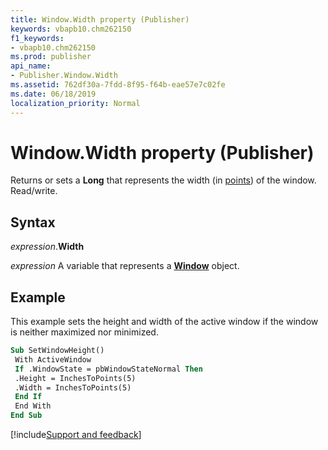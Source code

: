 ```yaml
---
title: Window.Width property (Publisher)
keywords: vbapb10.chm262150
f1_keywords:
- vbapb10.chm262150
ms.prod: publisher
api_name:
- Publisher.Window.Width
ms.assetid: 762df30a-7fdd-8f95-f64b-eae57e7c02fe
ms.date: 06/18/2019
localization_priority: Normal
---
```



# Window.Width property (Publisher)

Returns or sets a **Long** that represents the width (in [points](../language/glossary/vbe-glossary.md#point)) of the window. Read/write.


## Syntax

_expression_.**Width**

_expression_ A variable that represents a **[Window](Publisher.Window.md)** object.


## Example

This example sets the height and width of the active window if the window is neither maximized nor minimized.

```vb
Sub SetWindowHeight() 
 With ActiveWindow 
 If .WindowState = pbWindowStateNormal Then 
 .Height = InchesToPoints(5) 
 .Width = InchesToPoints(5) 
 End If 
 End With 
End Sub
```

[!include[Support and feedback](~/includes/feedback-boilerplate.md)]